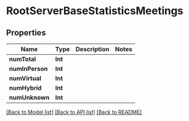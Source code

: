 # RootServerBaseStatisticsMeetings

## Properties
Name | Type | Description | Notes
------------ | ------------- | ------------- | -------------
**numTotal** | **Int** |  | 
**numInPerson** | **Int** |  | 
**numVirtual** | **Int** |  | 
**numHybrid** | **Int** |  | 
**numUnknown** | **Int** |  | 

[[Back to Model list]](../README.md#documentation-for-models) [[Back to API list]](../README.md#documentation-for-api-endpoints) [[Back to README]](../README.md)


